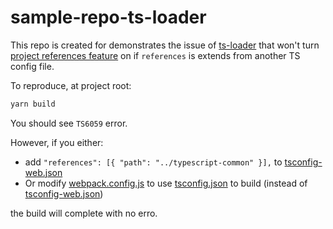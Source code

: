 # sample-repo-ts-loader

This repo is created for demonstrates the issue of [ts-loader](https://github.com/TypeStrong/ts-loader) that won't turn [project references feature](https://www.typescriptlang.org/docs/handbook/project-references.html) on if `references` is extends from another TS config file.

To reproduce, at project root:
```bash
yarn build
```

You should see `TS6059` error.

However, if you either:
- add `"references": [{ "path": "../typescript-common" }],` to [tsconfig-web.json](./module1/tsconfig-web.json)
- Or modify [webpack.config.js](./module1/webpack.config.js) to use [tsconfig.json](./module1/tsconfig.json) to build (instead of [tsconfig-web.json](./module1/tsconfig-web.json))

the build will complete with no erro. 